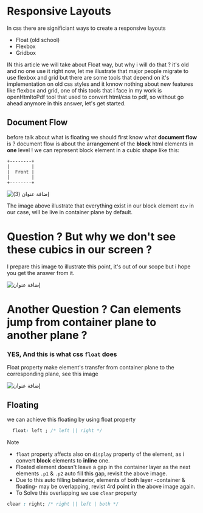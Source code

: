 # Responsive Layouts 

In css there are significiant ways to create a responsive layouts 
-  Float (old school)
-  Flexbox
-  Gridbox

IN this article we will take about Float way, but why i will do that ? it's old and no one use it right now, let me illustrate that major people migrate to use flexbox and grid but there are some tools that depend on it's implementation on old css styles and it knnow nothing about new features like flexbox and grid, one of this tools that i face in my work is openHtmltoPdf tool that used to convert html/css to pdf, so without go ahead anymore in this answer, let's get started.

## Document Flow
before talk about what is floating we should first know what **document flow** is ?
document flow is about the arrangement of the **block** html elements in **one** level ! we can represent block element in a cubic shape like this:

```
+--------+
|        |
|  Front |
|        |
+--------+
```
![إضافة عنوان (3)](https://github.com/user-attachments/assets/4ec49c38-54f0-4580-9299-44bd22a2569d)

The image above illustrate that everything exist in our block element `div` in our case, will be live in container plane by default.


# Question ? But why we don't see these cubics in our screen ? 

I prepare this image to illustrate this point, it's out of our scope but i hope you get the answer from it.

![إضافة عنوان](https://github.com/user-attachments/assets/f4f9ff53-90b1-4df9-8a9e-da40b7c0d4d2)

# Another Question ? Can elements jump from container plane to another plane ? 
### YES, And this is what css `float` does

Float property make element's transfer from container plane to the corresponding plane, see this image 


![إضافة عنوان](https://github.com/user-attachments/assets/93e900f4-d412-4b56-a77b-ac8774a66809)

## Floating

we can achieve this floating by using float property 

```css 
  float: left ; /* left || right */
```
  
> [!NOTE]
> 
> - `float` property affects also on `display` property of the element, as i convert **block** elements to **inline** one.
> - Floated element doesn't leave a gap in the container layer as the next elements `.p1` & `.p2` auto fill this gap, revisit the above image.
> - Due to this auto filling behavior, elements of both layer -container & floating- may be overlapping, revist 4rd point in the above image again. 
> - To Solve this overlapping we use `clear` property
> ```css
> clear : right; /* right || left | both */
> ```
